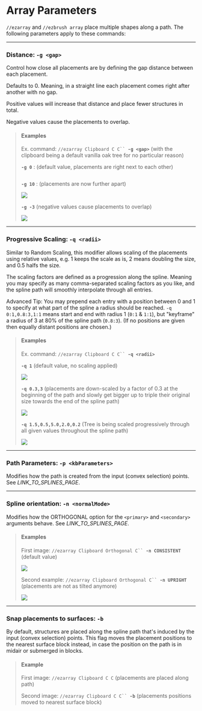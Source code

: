 # Array Parameters

`//ezarray` and `//ezbrush array` place multiple shapes along a path. The following parameters apply to these commands:

***

### Distance: `-g <gap>`

Control how close all placements are by defining the gap distance between each placement.

Defaults to 0. Meaning, in a straight line each placement comes right after another with no gap.

Positive values will increase that distance and place fewer structures in total.

Negative values cause the placements to overlap.

> #### Examples
>
> Ex. command: `//ezarray Clipboard C C`` `**`-g <gap>`** (with the clipboard being a default vanilla oak tree for no particular reason)
>
>
>
> **`-g 0`** : (default value, placements are right next to each other)
>
> <img src="../../.gitbook/assets/ArrayGap_example1.png" alt="" data-size="original">
>
>
>
> **`-g 10`** : (placements are now further apart)
>
> ![](../../.gitbook/assets/ArrayGap_example2.png)
>
>
>
> **`-g -3`** (negative values cause placements to overlap)
>
> ![](../../.gitbook/assets/ArrayGap_example3.png)

***

### Progressive Scaling: `-q <radii>`

Similar to Random Scaling, this modifier allows scaling of the placements using relative values, e.g. 1 keeps the scale as is, 2 means doubling the size, and 0.5 halfs the size.

The scaling factors are defined as a progression along the spline. Meaning you may specify as many comma-separated scaling factors as you like, and the spline path will smoothly interpolate through all entries.

Advanced Tip: You may prepend each entry with a position between 0 and 1 to specify at what part of the spline a radius should be reached. `-q 0:1,0.8:3,1:1` means start and end with radius 1 (`0:1` & `1:1`), but "keyframe" a radius of 3 at 80% of the spline path (`0.8:3`). (If no positions are given then equally distant positions are chosen.)

> #### Examples
>
> Ex. command: `//ezarray Clipboard C C`` `**`-q <radii>`**
>
> **`-q 1`** (default value, no scaling applied)
>
> ![](../../.gitbook/assets/ArrayGap_example1.png)
>
>
>
> **`-q 0.3,3`** (placements are down-scaled by a factor of 0.3 at the beginning of the path and slowly get bigger up to triple their original size towards the end of the spline path)
>
> ![](../../.gitbook/assets/ArrayScaling_example2.png)
>
>
>
> **`-q 1.5,0.5,5.0,2.0,0.2`** (Tree is being scaled progressively through all given values throughout the spline path)
>
> ![](../../.gitbook/assets/ArrayScaling_example3.png)

***

### Path Parameters: `-p <kbParameters>`

Modifies how the path is created from the input (convex selection) points. See _LINK\_TO\_SPLINES\_PAGE_.

***

### Spline orientation: `-n <normalMode>`

Modifies how the  ORTHOGONAL option for the `<primary>` and `<secondary>` arguments behave. See _LINK\_TO\_SPLINES\_PAGE_.

> #### Examples
>
> First image: `//ezarray Clipboard Orthogonal C`` `**`-n CONSISTENT`** (default value)
>
> ![](<../../.gitbook/assets/2024-12-01_16.16.08 (1).png>)
>
> Second example: `//ezarray Clipboard Orthogonal C`` `**`-n UPRIGHT`** (placements are not as tilted anymore)
>
> ![](<../../.gitbook/assets/2024-12-01_16.16.19 (2).png>)

***

### Snap placements to surfaces: `-b`

By default, structures are placed along the spline path that's induced by the input (convex selection) points. This flag moves the placement positions to the nearest surface block instead, in case the position on the path is in midair or submerged in blocks.

> #### Example
>
> First image: `//ezarray Clipboard C C` (placements are placed along path)
>
> Second image: `//ezarray Clipboard C C`` `**`-b`** (placements positions moved to nearest surface block)
